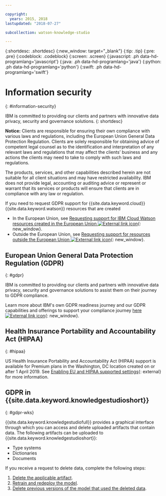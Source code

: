 ```yaml
---

copyright:
  years: 2015, 2018
lastupdated: "2018-07-27"

subcollection: watson-knowledge-studio

---
```


{:shortdesc: .shortdesc}
{:new_window: target="_blank"}
{:tip: .tip}
{:pre: .pre}
{:codeblock: .codeblock}
{:screen: .screen}
{:javascript: .ph data-hd-programlang='javascript'}
{:java: .ph data-hd-programlang='java'}
{:python: .ph data-hd-programlang='python'}
{:swift: .ph data-hd-programlang='swift'}

# Information security
{: #information-security}

IBM is committed to providing our clients and partners with innovative data privacy, security and governance solutions.
{: shortdesc}

**Notice:**
Clients are responsible for ensuring their own compliance with various laws and regulations, including the European Union General Data Protection Regulation. Clients are solely responsible for obtaining advice of competent legal counsel as to the identification and interpretation of any relevant laws and regulations that may affect the clients’ business and any actions the clients may need to take to comply with such laws and regulations.

The products, services, and other capabilities described herein are not suitable for all client situations and may have restricted availability. IBM does not provide legal, accounting or auditing advice or represent or warrant that its services or products will ensure that clients are in compliance with any law or regulation.

If you need to request GDPR support for {{site.data.keyword.cloud}} {{site.data.keyword.watson}} resources that are created

- In the European Union, see [Requesting support for IBM Cloud Watson resources created in the European Union ![External link icon](../../icons/launch-glyph.svg "External link icon")](https://{DomainName}/docs/services/watson?topic=watson-gdpr-sar#request-EU){: new_window}.
- Outside the European Union, see [Requesting support for resources outside the European Union ![External link icon](../../icons/launch-glyph.svg "External link icon")](https://{DomainName}/docs/services/watson?topic=watson-gdpr-sar#request-non-EU){: new_window}.

## European Union General Data Protection Regulation (GDPR)
{: #gdpr}

IBM is committed to providing our clients and partners with innovative data privacy, security and governance solutions to assist them on their journey to GDPR compliance.

Learn more about IBM's own GDPR readiness journey and our GDPR capabilities and offerings to support your compliance journey [here ![External link icon](../../icons/launch-glyph.svg "External link icon")](http://www.ibm.com/gdpr){: new_window}.

## Health Insurance Portability and Accountability Act (HIPAA)
{: #hipaa}

US Health Insurance Portability and Accountability Act (HIPAA) support is available for Premium plans in the Washington, DC location created on or after 1 April 2019. See [Enabling EU and HIPAA supported settings](/docs/account?topic=account-eu-hipaa-supported#eu-hipaa-supported){: external} for more information.

## GDPR in {{site.data.keyword.knowledgestudioshort}}
{: #gdpr-wks}

{{site.data.keyword.knowledgestudiofull}} provides a graphical interface through which you can access and delete uploaded artifacts that contain data. The following artifacts can be uploaded to {{site.data.keyword.knowledgestudioshort}}:
- Type systems
- Dictionaries
- Documents

If you receive a request to delete data, complete the following steps:
1. [Delete the applicable artifact](/docs/services/watson-knowledge-studio?topic=watson-knowledge-studio-artifacts).
1. [Retrain and redeploy the model](/docs/services/watson-knowledge-studio?topic=watson-knowledge-studio-train-ml).
1. [Delete previous versions of the model that used the deleted data](/docs/services/watson-knowledge-studio?topic=watson-knowledge-studio-improve-ml#wks_maversions).
